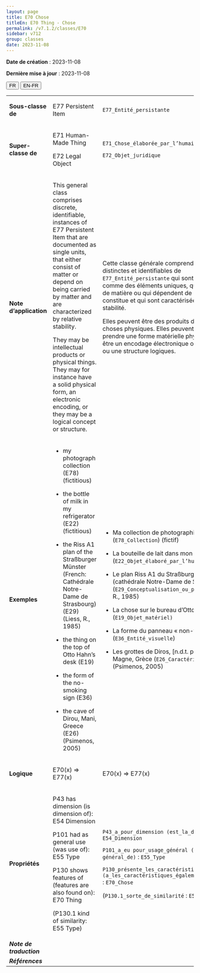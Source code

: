 ```yaml
---
layout: page
title: E70 Chose
titleEn: E70 Thing - Chose
permalink: /v7.1.2/classes/E70
sidebar: v712
group: classes
date: 2023-11-08
---
```


**Date de création** : 2023-11-08

**Dernière mise à jour** : 2023-11-08

<div class="lang-buttons">
 <button id="fr" class="activate">FR</button>
 <button id="en-fr">EN-FR</button>
</div>

<table>
<tbody>
<tr>
<td><strong>Sous-classe de</strong></td>
<td class="en">
<p>E77 Persistent Item</p>
</td>
<td>
<p><code class="language-plaintext highlighter-rouge">E77_Entité_persistante</code></p>
</td>
</tr>
<tr>
<td><strong>Super-classe de</strong></td>
<td class="en">
<p>E71 Human-Made Thing</p>
<p>E72 Legal Object</p>
</td>
<td>
<p><code class="language-plaintext highlighter-rouge">E71_Chose_élaborée_par_l’humain</code></p>
<p><code class="language-plaintext highlighter-rouge">E72_Objet_juridique</code></p>
</td>
</tr>
<tr>
<td><strong>Note d’application</strong></td>
<td class="en">
<p>This general class comprises discrete, identifiable, instances of E77 Persistent Item that are documented as single units, that either consist of matter or depend on being carried by matter and are characterized by relative stability.</p>
<p>They may be intellectual products or physical things. They may for instance have a solid physical form, an electronic encoding, or they may be a logical concept or structure.</p>
</td>
<td>
<p>Cette classe générale comprend les instances distinctes et identifiables de <code class="language-plaintext highlighter-rouge">E77_Entité_persistante</code> qui sont documentées comme des éléments uniques, qui sont constituées de matière ou qui dépendent de la matière qui les constitue et qui sont caractérisées par une certaine stabilité.</p>
<p>Elles peuvent être des produits de l’intellect ou des choses physiques. Elles peuvent, par exemple, prendre une forme matérielle physique et solide, être un encodage électronique ou être un concept ou une structure logiques.</p>
</td>
</tr>
<tr>
<td><strong>Exemples</strong></td>
<td class="en">
<ul>
<li><p>my photograph collection (E78) (fictitious)</p>
</li>
<li><p>the bottle of milk in my refrigerator (E22) (fictitious)</p>
</li>
<li><p>the Riss A1 plan of the Straßburger Münster (French: Cathédrale Notre-Dame de Strasbourg) (E29) (Liess, R., 1985)</p>
</li>
<li><p>the thing on the top of Otto Hahn’s desk (E19)</p>
</li>
<li><p>the form of the no-smoking sign (E36)</p>
</li>
<li><p>the cave of Dirou, Mani, Greece (E26) (Psimenos, 2005)</p>
</li>
</ul>
</td>
<td>
<ul>
<li><p>Ma collection de photographies (<code class="language-plaintext highlighter-rouge">E78_Collection</code>) (fictif)</p>
</li>
<li><p>La bouteille de lait dans mon réfrigérateur (<code class="language-plaintext highlighter-rouge">E22_Objet_élaboré_par_l’humain</code>) (fictif)</p>
</li>
<li><p>Le plan Riss A1 du Straßburger Münster (cathédrale Notre-Dame de Strasbourg) (<code class="language-plaintext highlighter-rouge">E29_Conceptualisation_ou_procédure</code>) (Liess, R., 1985)</p>
</li>
<li><p>La chose sur le bureau d’Otto Hahn (<code class="language-plaintext highlighter-rouge">E19_Objet_matériel)</code></p>
</li>
<li><p>La forme du panneau « non-fumeur» (<code class="language-plaintext highlighter-rouge">E36_Entité_visuelle</code>)</p>
</li>
<li><p>Les grottes de Diros, [n.d.t. péninsule du] Magne, Grèce (<code class="language-plaintext highlighter-rouge">E26_Caractéristique_physique</code>) (Psimenos, 2005)<code class="language-plaintext highlighter-rouge"></code></p>
</li>
</ul>
</td>
</tr>
<tr>
<td><strong>Logique</strong></td>
<td class="en">
<p>E70(x) ⇒ E77(x)</p>
</td>
<td>
<p>E70(x) ⇒ E77(x)</p>
</td>
</tr>
<tr>
<td><strong>Propriétés</strong></td>
<td class="en">
<p>P43 has dimension (is dimension of): E54 Dimension</p>
<p>P101 had as general use (was use of): E55 Type</p>
<p>P130 shows features of (features are also found on): E70 Thing</p>
<p>(P130.1 kind of similarity: E55 Type)</p>
</td>
<td>
<p><code class="language-plaintext highlighter-rouge">P43_a_pour_dimension (est_la_dimension_de)</code> : <code class="language-plaintext highlighter-rouge">E54_Dimension</code> </p>
<p><code class="language-plaintext highlighter-rouge">P101_a_eu pour_usage_général (a_été_l'usage général_de)</code> : <code class="language-plaintext highlighter-rouge">E55_Type</code> </p>
<p><code class="language-plaintext highlighter-rouge">P130_présente_les_caractéristiques_de (a_les_caractéristiques_également_présentes_sur)</code> : <code class="language-plaintext highlighter-rouge">E70_Chose</code> </p>
<p>(<code class="language-plaintext highlighter-rouge">P130.1_sorte_de_similarité</code> : <code class="language-plaintext highlighter-rouge">E55_Type</code>)</p>
</td>
</tr>
<tr>
<td><strong><em>Note de traduction</em></strong></td>
<td colspan="2">
</td>
</tr>
<tr>
<td><strong><em>Références</em></strong></td>
<td colspan="2">
<p><em></em></p>
</td>
</tr>
</tbody>
</table>

